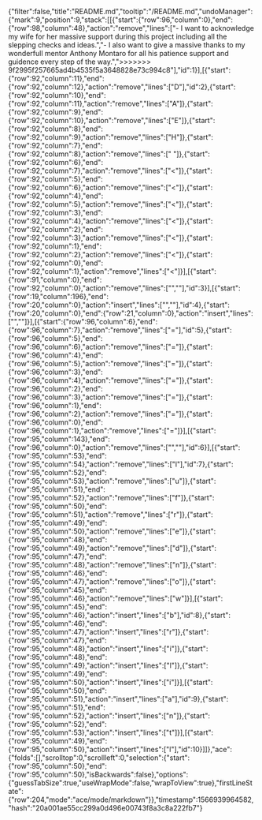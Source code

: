 {"filter":false,"title":"README.md","tooltip":"/README.md","undoManager":{"mark":9,"position":9,"stack":[[{"start":{"row":96,"column":0},"end":{"row":98,"column":48},"action":"remove","lines":["- I want to acknowledge my wife for her massive support during this project including all the slepping checks and ideas.","- I also want to give a massive thanks to my wonderfull mentor Anthony Montaro for all his patience support and guidence every step of the way.",">>>>>>> 9f2995f257665ad4b4535f5a3648828e73c994c8"],"id":1}],[{"start":{"row":92,"column":11},"end":{"row":92,"column":12},"action":"remove","lines":["D"],"id":2},{"start":{"row":92,"column":10},"end":{"row":92,"column":11},"action":"remove","lines":["A"]},{"start":{"row":92,"column":9},"end":{"row":92,"column":10},"action":"remove","lines":["E"]},{"start":{"row":92,"column":8},"end":{"row":92,"column":9},"action":"remove","lines":["H"]},{"start":{"row":92,"column":7},"end":{"row":92,"column":8},"action":"remove","lines":[" "]},{"start":{"row":92,"column":6},"end":{"row":92,"column":7},"action":"remove","lines":["<"]},{"start":{"row":92,"column":5},"end":{"row":92,"column":6},"action":"remove","lines":["<"]},{"start":{"row":92,"column":4},"end":{"row":92,"column":5},"action":"remove","lines":["<"]},{"start":{"row":92,"column":3},"end":{"row":92,"column":4},"action":"remove","lines":["<"]},{"start":{"row":92,"column":2},"end":{"row":92,"column":3},"action":"remove","lines":["<"]},{"start":{"row":92,"column":1},"end":{"row":92,"column":2},"action":"remove","lines":["<"]},{"start":{"row":92,"column":0},"end":{"row":92,"column":1},"action":"remove","lines":["<"]}],[{"start":{"row":91,"column":0},"end":{"row":92,"column":0},"action":"remove","lines":["",""],"id":3}],[{"start":{"row":19,"column":196},"end":{"row":20,"column":0},"action":"insert","lines":["",""],"id":4},{"start":{"row":20,"column":0},"end":{"row":21,"column":0},"action":"insert","lines":["",""]}],[{"start":{"row":96,"column":6},"end":{"row":96,"column":7},"action":"remove","lines":["="],"id":5},{"start":{"row":96,"column":5},"end":{"row":96,"column":6},"action":"remove","lines":["="]},{"start":{"row":96,"column":4},"end":{"row":96,"column":5},"action":"remove","lines":["="]},{"start":{"row":96,"column":3},"end":{"row":96,"column":4},"action":"remove","lines":["="]},{"start":{"row":96,"column":2},"end":{"row":96,"column":3},"action":"remove","lines":["="]},{"start":{"row":96,"column":1},"end":{"row":96,"column":2},"action":"remove","lines":["="]},{"start":{"row":96,"column":0},"end":{"row":96,"column":1},"action":"remove","lines":["="]}],[{"start":{"row":95,"column":143},"end":{"row":96,"column":0},"action":"remove","lines":["",""],"id":6}],[{"start":{"row":95,"column":53},"end":{"row":95,"column":54},"action":"remove","lines":["l"],"id":7},{"start":{"row":95,"column":52},"end":{"row":95,"column":53},"action":"remove","lines":["u"]},{"start":{"row":95,"column":51},"end":{"row":95,"column":52},"action":"remove","lines":["f"]},{"start":{"row":95,"column":50},"end":{"row":95,"column":51},"action":"remove","lines":["r"]},{"start":{"row":95,"column":49},"end":{"row":95,"column":50},"action":"remove","lines":["e"]},{"start":{"row":95,"column":48},"end":{"row":95,"column":49},"action":"remove","lines":["d"]},{"start":{"row":95,"column":47},"end":{"row":95,"column":48},"action":"remove","lines":["n"]},{"start":{"row":95,"column":46},"end":{"row":95,"column":47},"action":"remove","lines":["o"]},{"start":{"row":95,"column":45},"end":{"row":95,"column":46},"action":"remove","lines":["w"]}],[{"start":{"row":95,"column":45},"end":{"row":95,"column":46},"action":"insert","lines":["b"],"id":8},{"start":{"row":95,"column":46},"end":{"row":95,"column":47},"action":"insert","lines":["r"]},{"start":{"row":95,"column":47},"end":{"row":95,"column":48},"action":"insert","lines":["i"]},{"start":{"row":95,"column":48},"end":{"row":95,"column":49},"action":"insert","lines":["l"]},{"start":{"row":95,"column":49},"end":{"row":95,"column":50},"action":"insert","lines":["i"]}],[{"start":{"row":95,"column":50},"end":{"row":95,"column":51},"action":"insert","lines":["a"],"id":9},{"start":{"row":95,"column":51},"end":{"row":95,"column":52},"action":"insert","lines":["n"]},{"start":{"row":95,"column":52},"end":{"row":95,"column":53},"action":"insert","lines":["t"]}],[{"start":{"row":95,"column":49},"end":{"row":95,"column":50},"action":"insert","lines":["l"],"id":10}]]},"ace":{"folds":[],"scrolltop":0,"scrollleft":0,"selection":{"start":{"row":95,"column":50},"end":{"row":95,"column":50},"isBackwards":false},"options":{"guessTabSize":true,"useWrapMode":false,"wrapToView":true},"firstLineState":{"row":204,"mode":"ace/mode/markdown"}},"timestamp":1566939964582,"hash":"20a001ae55cc299a0d496e00743f8a3c8a222fb7"}